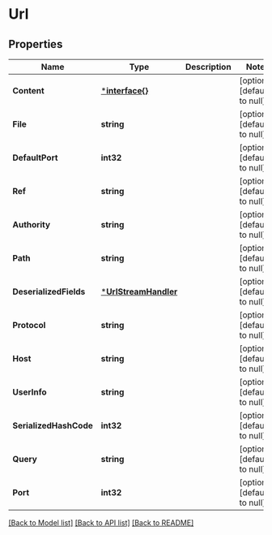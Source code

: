 # Url

## Properties
Name | Type | Description | Notes
------------ | ------------- | ------------- | -------------
**Content** | [***interface{}**](interface{}.md) |  | [optional] [default to null]
**File** | **string** |  | [optional] [default to null]
**DefaultPort** | **int32** |  | [optional] [default to null]
**Ref** | **string** |  | [optional] [default to null]
**Authority** | **string** |  | [optional] [default to null]
**Path** | **string** |  | [optional] [default to null]
**DeserializedFields** | [***UrlStreamHandler**](URLStreamHandler.md) |  | [optional] [default to null]
**Protocol** | **string** |  | [optional] [default to null]
**Host** | **string** |  | [optional] [default to null]
**UserInfo** | **string** |  | [optional] [default to null]
**SerializedHashCode** | **int32** |  | [optional] [default to null]
**Query** | **string** |  | [optional] [default to null]
**Port** | **int32** |  | [optional] [default to null]

[[Back to Model list]](../README.md#documentation-for-models) [[Back to API list]](../README.md#documentation-for-api-endpoints) [[Back to README]](../README.md)


